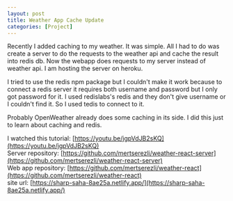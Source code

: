 ```yaml
---
layout: post
title: Weather App Cache Update
categories: [Project]
---
```

Recently I added caching to my weather. It was simple. All I had to do was create a server to do the requests to the weather api and cache the result into redis db. Now the webapp does requests to my server instead of weather api. I am hosting the server on heroku. 

I tried to use the redis npm package but I couldn't make it work because to connect a redis server it requires both username and password but I only got password for it. I used redislabs's redis and they don't give username or I couldn't find it. So I used tedis to connect to it. 

Probably OpenWeather already does some caching in its side. I did this just to learn about caching and redis. 

I watched this tutorial: [https://youtu.be/jgpVdJB2sKQ](https://youtu.be/jgpVdJB2sKQ)  
Server repository: [https://github.com/mertserezli/weather-react-server](https://github.com/mertserezli/weather-react-server)  
Web app repository: [https://github.com/mertserezli/weather-react](https://github.com/mertserezli/weather-react)  
site url: [https://sharp-saha-8ae25a.netlify.app/](https://sharp-saha-8ae25a.netlify.app/)
